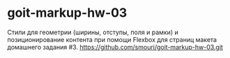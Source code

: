 # goit-markup-hw-03
Стили для геометрии (ширины, отступы, поля и рамки) и позиционирование контента при помощи Flexbox для страниц макета домашнего задания #3.
https://github.com/smouri/goit-markup-hw-03.git
